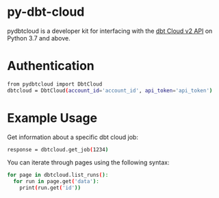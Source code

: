 # py-dbt-cloud
pydbtcloud is a developer kit for interfacing with the [dbt Cloud v2 API](https://app.swaggerhub.com/apis-docs/Sinter/api_v2/2.0.0a1#/) on Python 3.7 and above.

# Authentication

```bash
from pydbtcloud import DbtCloud
dbtcloud = DbtCloud(account_id='account_id', api_token='api_token')
```

# Example Usage

Get information about a specific dbt cloud job:

```bash
response = dbtcloud.get_job(1234)
```

You can iterate through pages using the following syntax:

```bash
for page in dbtcloud.list_runs():
  for run in page.get('data'):
    print(run.get('id'))
```
